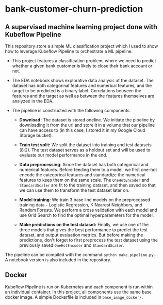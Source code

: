 # bank-customer-churn-prediction

## A supervised machine learning project done with Kubeflow Pipeline

This repository store a simple ML classification project which I used to show how to leverage Kubeflow Pipeline to orchestrate a ML pipeline.

- This project features a classification problem, where we need to predict whether a given bank customer is likely to close their bank account or not.

- The EDA notebook shows explorative data analysis of the dataset. The dataset has both categorinal features and numerical features, and the target to be predicted is a binary label. Correlations between the features and the target as well as between the features themselves are analyzed in the EDA.

- The pipeline is constructed with the following components:

  - **Download:** The dataset is stored oneline. We initiate the pipeline by downloading it from the url and store it in a volume that our pipeline can have access to (in this case, I stored it in my Google Cloud Storage bucket).

  - **Train test split:** We split the dataset into training and test datasets (8:2). The test dataset serves as a holdout set and will be used to evaluate our model performance in the end.

  - **Data preprocessing:** Since the dataset has both categorical and numerical features. Before feeding them to a model, we first one-hot encode the categorical features and standardize the numerical features to keep them on the same scale. The `OneHotEncoder` and `StandardScaler` are fit to the training dataset, and then saved so that we can use them to transform the test dataset later on.

  - **Model training:** We train 3 base line models on the preprocessed training data - Logistic Regression, K Nearest Neighbors, and Random Forests. We perform a cross validation with each model and use Grid Search to find the optimal hyperparameters for the model.

  - **Make predictions on the test dataset:** Finally, we use one of the three models that gives the best performance to predict the test dataset, and output evaluation metrics. But before making the predictions, don't forget to first preprocess the test dataset using the previously saved `OneHotEncoder` and `StandardScaler`.

The pipeline can be compiled with the command `python make_pipeline.py`. A notebook version is also included in the repository.

## Docker

Kubeflow Pipeline is run on Kubernetes and each component is run within an individual container. In this project, all components use the same base docker image. A simple Dockerfile is included in `base_image_docker/`.
